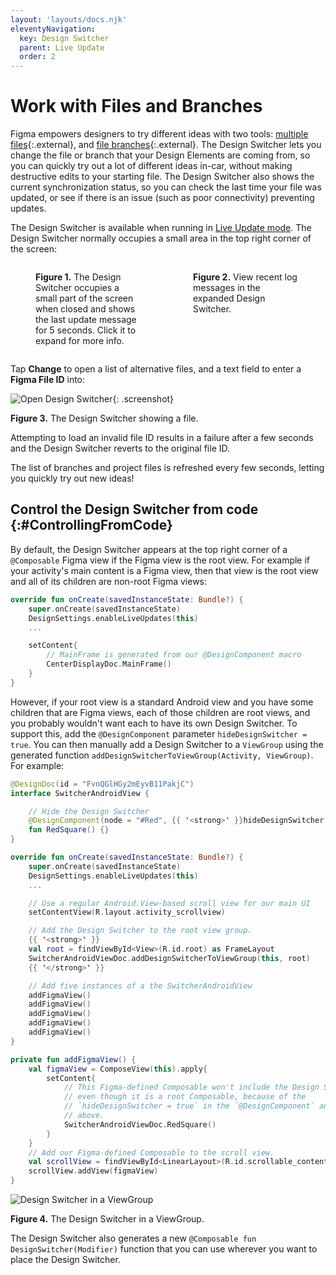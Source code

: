 ```yaml
---
layout: 'layouts/docs.njk'
eleventyNavigation:
  key: Design Switcher
  parent: Live Update
  order: 2
---
```


# Work with Files and Branches

Figma empowers designers to try different ideas with two tools: [multiple
files][1]{:.external}, and [file branches][2]{:.external}. The Design Switcher
lets you change the file or branch that your Design Elements are coming from, so
you can quickly try out a lot of different ideas in-car, without making
destructive edits to your starting file. The Design Switcher also shows the
current synchronization status, so you can check the last time your file was
updated, or see if there is an issue (such as poor connectivity) preventing
updates.

The Design Switcher is available when running in [Live Update mode][3]. The
Design Switcher normally occupies a small area in the top right corner of the
screen:

<div style="display: flex; justify-content: center; align-items: start">
<figure style="flex: 0.5">
    <img alt="" src="/img/design-switcher-collapsed.png" />
    <figcaption><b>Figure 1.</b> The Design Switcher occupies a small part of the screen when closed and shows the last update message for 5 seconds. Click it to expand for more info.</figcaption>
</figure>

<figure style="flex: 0.5">
    <img alt="" src="/img/design-switcher-expanded.png" />
    <figcaption><b>Figure 2.</b> View recent log messages in the expanded Design Switcher.</figcaption>
</figure>
</div>

Tap **Change** to open a list of alternative files, and a text field to enter a
**Figma File ID** into:

![Open Design Switcher](/img/HelloWorldDesignSwitcher.png "The Design Switcher
showing a file called Design Switcher Test, which has a Goodbye
branch."){: .screenshot}

**Figure 3.** The Design Switcher showing a file.

Attempting to load an invalid file ID results in a failure after a few seconds
and the Design Switcher reverts to the original file ID.

The list of branches and project files is refreshed every few seconds, letting
you quickly try out new ideas!

## Control the Design Switcher from code {:#ControllingFromCode}

By default, the Design Switcher appears at the top right corner of a
`@Composable` Figma view if the Figma view is the root view. For example if your
activity's main content is a Figma view, then that view is the root view and all
of its children are non-root Figma views:

```kotlin
override fun onCreate(savedInstanceState: Bundle?) {
    super.onCreate(savedInstanceState)
    DesignSettings.enableLiveUpdates(this)
    ...

    setContent{
        // MainFrame is generated from our @DesignComponent macro
        CenterDisplayDoc.MainFrame()
    }
}
```

However, if your root view is a standard Android view and you have some children
that are Figma views, each of those children are root views, and you probably
wouldn't want each to have its own Design Switcher. To support this, add the
`@DesignComponent` parameter `hideDesignSwitcher = true`. You can then manually
add a Design Switcher to a `ViewGroup` using the generated function
`addDesignSwitcherToViewGroup(Activity, ViewGroup)`. For example:

```kotlin
@DesignDoc(id = "FvnQGlHGy2mEyvB11PakjC")
interface SwitcherAndroidView {

    // Hide the Design Switcher
    @DesignComponent(node = "#Red", {{ '<strong>' }}hideDesignSwitcher = true{{ '</strong>' }})
    fun RedSquare() {}
}

override fun onCreate(savedInstanceState: Bundle?) {
    super.onCreate(savedInstanceState)
    DesignSettings.enableLiveUpdates(this)
    ...

    // Use a regular Android.View-based scroll view for our main UI
    setContentView(R.layout.activity_scrollview)

    // Add the Design Switcher to the root view group.
    {{ '<strong>' }}
    val root = findViewById<View>(R.id.root) as FrameLayout
    SwitcherAndroidViewDoc.addDesignSwitcherToViewGroup(this, root)
    {{ '</strong>' }}

    // Add five instances of a the SwitcherAndroidView
    addFigmaView()
    addFigmaView()
    addFigmaView()
    addFigmaView()
    addFigmaView()
}

private fun addFigmaView() {
    val figmaView = ComposeView(this).apply{
        setContent{
            // This Figma-defined Composable won't include the Design Switcher,
            // even though it is a root Composable, because of the
            // `hideDesignSwitcher = true` in the `@DesignComponent` annotation
            // above.
            SwitcherAndroidViewDoc.RedSquare()
        }
    }
    // Add our Figma-defined Composable to the scroll view.
    val scrollView = findViewById<LinearLayout>(R.id.scrollable_content)
    scrollView.addView(figmaView)
}
```

![Design Switcher in a ViewGroup](/img/design-switcher-viewgroup.png)

**Figure 4.** The Design Switcher in a ViewGroup.

The Design Switcher also generates a new `@Composable fun
DesignSwitcher(Modifier)` function that you can use wherever you want to place
the Design Switcher.

[1]: https://help.figma.com/hc/en-us/articles/1500005554982-Guide-to-files-and-projects#files
[2]: https://help.figma.com/hc/en-us/articles/360063144053-Create-branches-and-merge-changes
[3]: /docs/live-update/index
